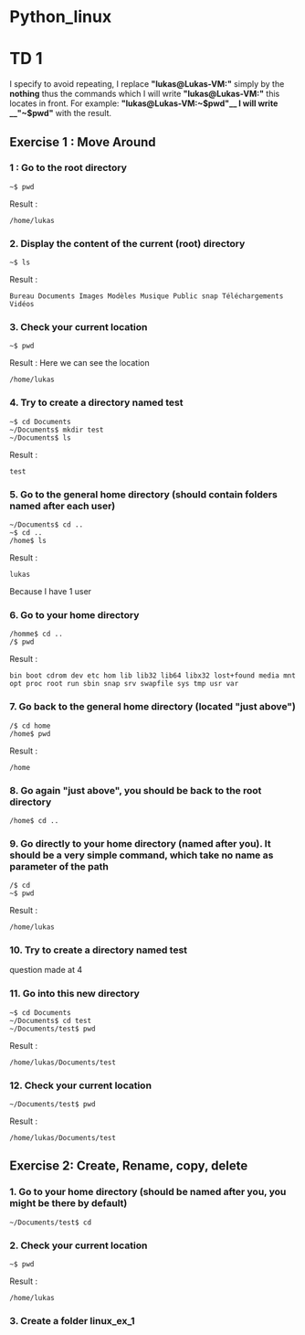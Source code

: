 # Python_linux

# TD 1

I specify to avoid repeating, I replace __"lukas@Lukas-VM:"__ simply by the __nothing__ thus the commands which I will write __"lukas@Lukas-VM:"__ this locates in front. For example: __"lukas@Lukas-VM:~$pwd"__ I will write __"~$pwd"__ with the result.


## Exercise 1 : Move Around 

### 1 : Go to the root directory
```
~$ pwd 
```
Result : 
```
/home/lukas
```

### 2. Display the content of the current (root) directory
```
~$ ls
```
Result :
```
Bureau Documents Images Modèles Musique Public snap Téléchargements Vidéos
```

### 3. Check your current location
```
~$ pwd
```
Result : 
Here we can see the location 
```
/home/lukas
```

### 4. Try to create a directory named test
```
~$ cd Documents
~/Documents$ mkdir test
~/Documents$ ls
```
Result : 
```
test
```

### 5. Go to the general home directory (should contain folders named after each user)
```
~/Documents$ cd ..
~$ cd ..
/home$ ls
```
Result :
```
lukas
```
Because I have 1 user 

### 6. Go to your home directory
```
/homme$ cd ..
/$ pwd
```
Result : 
```
bin boot cdrom dev etc hom lib lib32 lib64 libx32 lost+found media mnt opt proc root run sbin snap srv swapfile sys tmp usr var
```

### 7. Go back to the general home directory (located "just above")
```
/$ cd home
/home$ pwd
```
Result :
```
/home
```

### 8. Go again "just above", you should be back to the root directory
```
/home$ cd ..
```

### 9. Go directly to your home directory (named after you). It should be a very simple command, which take no name as parameter of the path
```
/$ cd
~$ pwd
```
Result :
```
/home/lukas
```

### 10. Try to create a directory named test
question made at 4

### 11. Go into this new directory
```
~$ cd Documents 
~/Documents$ cd test
~/Documents/test$ pwd
```
Result :
```
/home/lukas/Documents/test
```

### 12. Check your current location
```
~/Documents/test$ pwd
```
Result : 
```
/home/lukas/Documents/test
```

## Exercise 2: Create, Rename, copy, delete

### 1. Go to your home directory (should be named after you, you might be there by default)
```
~/Documents/test$ cd
```

### 2. Check your current location
```
~$ pwd 
```
Result : 
```
/home/lukas
```

### 3. Create a folder linux_ex_1
```
